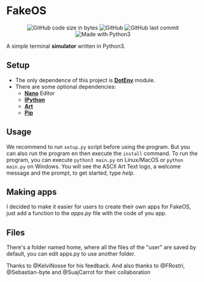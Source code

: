 # FakeOS
<p align="center">
<img alt="GitHub code size in bytes" src="https://img.shields.io/github/languages/code-size/fabiopolancoe/fakeos.svg">
<img alt="GitHub" src="https://img.shields.io/github/license/fabiopolancoe/fakeos.svg">
<img alt="GitHub last commit" src="https://img.shields.io/github/last-commit/fabiopolancoe/fakeos.svg">
<img alt="Made with Python3" src="https://img.shields.io/badge/built%20with-Python3-green.svg">

A simple terminal **simulator** written in Python3.

## Setup
- The only dependence of this project is [**DotEnv**](https://pypi.org/project/dotenv/) module.
- There are some optional dependencies:
  - [**Nano**](https://www.nano-editor.org/) Editor
  - [**IPython**](https://pypi.org/project/ipython/)
  - [**Art**](https://pypi.org/project/art/)
  - [**Pip**](https://pypi.org/project/pip/)
 
## Usage
We recommend to run `setup.py` script before using the program. But you can also run the program en then execute the `install` command.
To run the program, you can execute `python3 main.py` on Linux/MacOS or `python main.py` on Windows.
You will see the ASCII Art Text logo, a welcome message and the prompt, to get started, type _help_.

## Making apps
I decided to make it easier for users to create their own apps for FakeOS, just add a function to the _apps.py_ file with the code of you app.

## Files
There's a folder named home, where all the files of the "user" are saved by default, you can edit apps.py to use another folder.

Thanks to @KelviNosse for his feedback. And also thanks to @FRostri, @Sebastian-byte and @SuajCarrot for their collaboration
